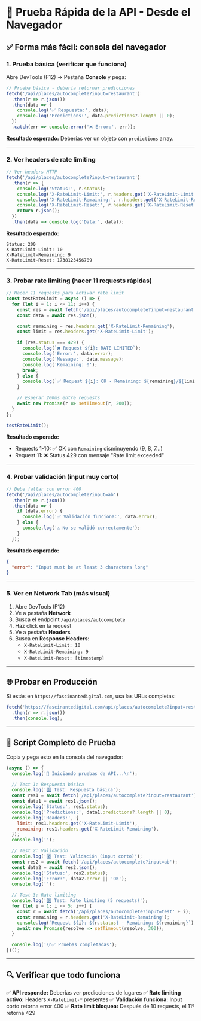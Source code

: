 # 🧪 Prueba Rápida de la API - Desde el Navegador

## ✅ **Forma más fácil: consola del navegador**

### **1. Prueba básica (verificar que funciona)**

Abre DevTools (F12) → Pestaña **Console** y pega:

```javascript
// Prueba básica - debería retornar predicciones
fetch('/api/places/autocomplete?input=restaurant')
  .then(r => r.json())
  .then(data => {
    console.log('✅ Respuesta:', data);
    console.log('Predictions:', data.predictions?.length || 0);
  })
  .catch(err => console.error('❌ Error:', err));
```

**Resultado esperado:** Deberías ver un objeto con `predictions` array.

---

### **2. Ver headers de rate limiting**

```javascript
// Ver headers HTTP
fetch('/api/places/autocomplete?input=restaurant')
  .then(r => {
    console.log('Status:', r.status);
    console.log('X-RateLimit-Limit:', r.headers.get('X-RateLimit-Limit'));
    console.log('X-RateLimit-Remaining:', r.headers.get('X-RateLimit-Remaining'));
    console.log('X-RateLimit-Reset:', r.headers.get('X-RateLimit-Reset'));
    return r.json();
  })
  .then(data => console.log('Data:', data));
```

**Resultado esperado:**
```
Status: 200
X-RateLimit-Limit: 10
X-RateLimit-Remaining: 9
X-RateLimit-Reset: 1738123456789
```

---

### **3. Probar rate limiting (hacer 11 requests rápidas)**

```javascript
// Hacer 11 requests para activar rate limit
const testRateLimit = async () => {
  for (let i = 1; i <= 11; i++) {
    const res = await fetch('/api/places/autocomplete?input=restaurant');
    const data = await res.json();

    const remaining = res.headers.get('X-RateLimit-Remaining');
    const limit = res.headers.get('X-RateLimit-Limit');

    if (res.status === 429) {
      console.log(`❌ Request ${i}: RATE LIMITED`);
      console.log('Error:', data.error);
      console.log('Message:', data.message);
      console.log('Remaining: 0');
      break;
    } else {
      console.log(`✅ Request ${i}: OK - Remaining: ${remaining}/${limit}`);
    }

    // Esperar 200ms entre requests
    await new Promise(r => setTimeout(r, 200));
  }
};

testRateLimit();
```

**Resultado esperado:**
- Requests 1-10: ✅ OK con `Remaining` disminuyendo (9, 8, 7...)
- Request 11: ❌ Status 429 con mensaje "Rate limit exceeded"

---

### **4. Probar validación (input muy corto)**

```javascript
// Debe fallar con error 400
fetch('/api/places/autocomplete?input=ab')
  .then(r => r.json())
  .then(data => {
    if (data.error) {
      console.log('✅ Validación funciona:', data.error);
    } else {
      console.log('⚠️ No se validó correctamente');
    }
  });
```

**Resultado esperado:**
```json
{
  "error": "Input must be at least 3 characters long"
}
```

---

### **5. Ver en Network Tab (más visual)**

1. Abre DevTools (F12)
2. Ve a pestaña **Network**
3. Busca el endpoint `/api/places/autocomplete`
4. Haz click en la request
5. Ve a pestaña **Headers**
6. Busca en **Response Headers**:
   - `X-RateLimit-Limit: 10`
   - `X-RateLimit-Remaining: 9`
   - `X-RateLimit-Reset: [timestamp]`

---

## 🌐 **Probar en Producción**

Si estás en `https://fascinantedigital.com`, usa las URLs completas:

```javascript
fetch('https://fascinantedigital.com/api/places/autocomplete?input=restaurant')
  .then(r => r.json())
  .then(console.log);
```

---

## 📝 **Script Completo de Prueba**

Copia y pega esto en la consola del navegador:

```javascript
(async () => {
  console.log('🧪 Iniciando pruebas de API...\n');

  // Test 1: Respuesta básica
  console.log('1️⃣ Test: Respuesta básica');
  const res1 = await fetch('/api/places/autocomplete?input=restaurant');
  const data1 = await res1.json();
  console.log('Status:', res1.status);
  console.log('Predictions:', data1.predictions?.length || 0);
  console.log('Headers:', {
    limit: res1.headers.get('X-RateLimit-Limit'),
    remaining: res1.headers.get('X-RateLimit-Remaining'),
  });
  console.log('');

  // Test 2: Validación
  console.log('2️⃣ Test: Validación (input corto)');
  const res2 = await fetch('/api/places/autocomplete?input=ab');
  const data2 = await res2.json();
  console.log('Status:', res2.status);
  console.log('Error:', data2.error || 'OK');
  console.log('');

  // Test 3: Rate limiting
  console.log('3️⃣ Test: Rate limiting (5 requests)');
  for (let i = 1; i <= 5; i++) {
    const r = await fetch('/api/places/autocomplete?input=test' + i);
    const remaining = r.headers.get('X-RateLimit-Remaining');
    console.log(`Request ${i}: ${r.status} - Remaining: ${remaining}`);
    await new Promise(resolve => setTimeout(resolve, 300));
  }

  console.log('\n✅ Pruebas completadas');
})();
```

---

## 🔍 **Verificar que todo funciona**

✅ **API responde:** Deberías ver predicciones de lugares
✅ **Rate limiting activo:** Headers `X-RateLimit-*` presentes
✅ **Validación funciona:** Input corto retorna error 400
✅ **Rate limit bloquea:** Después de 10 requests, el 11º retorna 429
